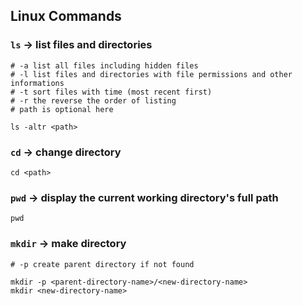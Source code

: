 ## Linux Commands

### `ls` -> list files and directories
```
# -a list all files including hidden files 
# -l list files and directories with file permissions and other informations
# -t sort files with time (most recent first)
# -r the reverse the order of listing
# path is optional here

ls -altr <path>
```

### `cd` -> change directory
```
cd <path>
```

### `pwd` -> display the current working directory's full path
```
pwd
```

### `mkdir` -> make directory
```
# -p create parent directory if not found

mkdir -p <parent-directory-name>/<new-directory-name>
mkdir <new-directory-name>
```
